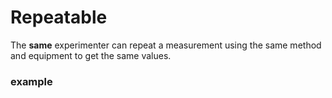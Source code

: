 # Repeatable
The **same** experimenter can repeat a measurement using the same method and equipment to get the same values.

### example 
